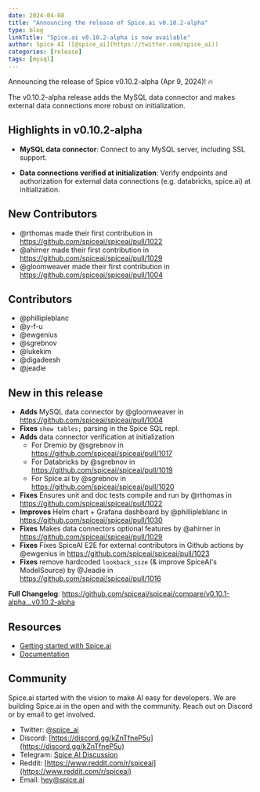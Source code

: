 ```yaml
---
date: 2024-04-08
title: "Announcing the release of Spice.ai v0.10.2-alpha"
type: blog
linkTitle: "Spice.ai v0.10.2-alpha is now available"
author: Spice AI ([@spice_ai](https://twitter.com/spice_ai))
categories: [release]
tags: [mysql]
---
```


Announcing the release of Spice v0.10.2-alpha (Apr 9, 2024)! 🔥

The v0.10.2-alpha release adds the MySQL data connector and makes external data connections more robust on initialization.

## Highlights in v0.10.2-alpha

- **MySQL data connector**: Connect to any MySQL server, including SSL support.

- **Data connections verified at initialization**: Verify endpoints and authorization for external data connections (e.g. databricks, spice.ai) at initialization.

## New Contributors

* @rthomas made their first contribution in https://github.com/spiceai/spiceai/pull/1022
* @ahirner made their first contribution in https://github.com/spiceai/spiceai/pull/1029
* @gloomweaver made their first contribution in https://github.com/spiceai/spiceai/pull/1004

## Contributors

- @phillipleblanc
- @y-f-u
- @ewgenius
- @sgrebnov
- @lukekim
- @digadeesh
- @jeadie

## New in this release

- **Adds** MySQL data connector by @gloomweaver in https://github.com/spiceai/spiceai/pull/1004
- **Fixes** `show tables;` parsing in the Spice SQL repl.
- **Adds** data connector verification at initialization
  - For Dremio by @sgrebnov in https://github.com/spiceai/spiceai/pull/1017
  - For Databricks by @sgrebnov in https://github.com/spiceai/spiceai/pull/1019
  - For Spice.ai by @sgrebnov in https://github.com/spiceai/spiceai/pull/1020
- **Fixes** Ensures unit and doc tests compile and run by @rthomas in https://github.com/spiceai/spiceai/pull/1022
- **Improves** Helm chart + Grafana dashboard by @phillipleblanc in https://github.com/spiceai/spiceai/pull/1030
- **Fixes** Makes data connectors optional features by @ahirner in https://github.com/spiceai/spiceai/pull/1029
- **Fixes** Fixes SpiceAI E2E for external contributors in Github actions by @ewgenius in https://github.com/spiceai/spiceai/pull/1023
- **Fixes** remove hardcoded `lookback_size` (& improve SpiceAI's ModelSource) by @Jeadie in https://github.com/spiceai/spiceai/pull/1016

**Full Changelog**: https://github.com/spiceai/spiceai/compare/v0.10.1-alpha...v0.10.2-alpha

## Resources

- [Getting started with Spice.ai](https://docs.spiceai.org/getting-started/)
- [Documentation](https://docs.spiceai.org/)

## Community

Spice.ai started with the vision to make AI easy for developers. We are building Spice.ai in the open and with the community. Reach out on Discord or by email to get involved.

- Twitter: [@spice_ai](https://twitter.com/spice_ai)
- Discord: [https://discord.gg/kZnTfneP5u](https://discord.gg/kZnTfneP5u)
- Telegram: [Spice AI Discussion](https://t.me/spiceaichat)
- Reddit: [https://www.reddit.com/r/spiceai](https://www.reddit.com/r/spiceai)
- Email: [hey@spice.ai](mailto:hey@spice.ai)

